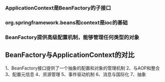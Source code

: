 ### ApplicationContext是BeanFactory的子接口
### org.springframework.beans和context是ioc的基础
### BeanFactory提供高级配置机制，能够管理任何类型的对象
## BeanFactory与ApplicationContext的对比
1、BeanFactory接口提供了一个抽象的配置和对象的管理机制
2、与AOP和整合
3、配置元信息
4、资源管理
5、事件驱动机制
6、消息与国际化
7、抽象
